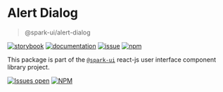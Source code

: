 # Alert Dialog
> @spark-ui/alert-dialog

[![storybook](https://img.shields.io/badge/storybook-black?logo=storybook)](https://sparkui.vercel.app/?path=/docs/components-alertdialog--docs)
[![documentation](https://img.shields.io/badge/documentation-black?logo=googledocs)](https://sparkui-adv.vercel.app/docs/components/alert-dialog)
[![issue](https://img.shields.io/badge/report%20a%20bug-black?logo=openbugbounty&logoColor=red)](https://github.com/adevinta/spark/issues/new?&projects=4&template=bug-report.yml&assignees=&labels=component,alert-dialog)
[![npm](https://img.shields.io/npm/dt/%40spark-ui/alert-dialog?logo=npm&labelColor=black)](https://www.npmjs.com/package/@spark-ui/alert-dialog)


This package is part of the [`@spark-ui`](https://github.com/adevinta/spark) react-js user interface component library project.

[![Issues open](https://img.shields.io/github/issues-search/adevinta/spark?query=is%3Aopen%20label%3Acomponent%20label%3Aalert-dialog&logo=openbugbounty&logoColor=red&label=issues%20open&color=red)](https://github.com/adevinta/spark/issues?q=is%3Aopen+label%3Acomponent+label%3Aalert-dialog)
[![NPM](https://img.shields.io/npm/l/%40spark-ui%2Falert-dialog)]((https://github.com/adevinta/spark/blob/main/packages/components/alert-dialog/LICENSE.md))
